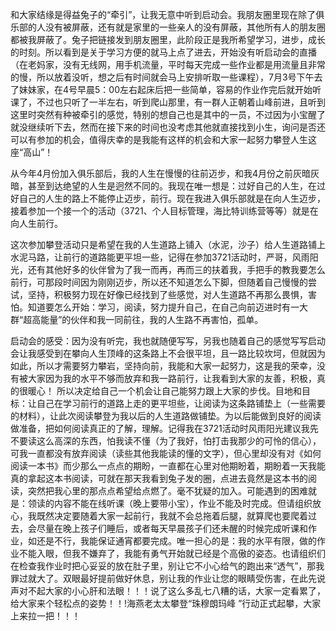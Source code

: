 和大家结缘是得益兔子的“牵引”，让我无意中听到启动会。我朋友圈里现在除了俱乐部的人没有被屏蔽，还有就是家里的一些亲人的没有屏蔽，其他所有人的朋友圈都被我屏蔽了。兔子把链接发到朋友圈里，此阶段正是我所希望学习，进步，成长的时刻。所以看到是关于学习方便的就马上点了进去，开始没有听启动会的直播（在老妈家，没有无线网，用手机流量，平时每天完成一些作业都是用流量且非常的慢，所以放着没听，想之后有时间就会马上安排听取一些课程），7月3号下午去了妹妹家，在4号早晨5：00左右起床后把一些简单，容易的作业作完后就开始听课了，不过也只听了一半左右，听到爬山那里，有一群人正朝着山峰前进，且听到这里时突然有种被牵引的感觉，特别的想自己也是其中的一员，不过因为小宝醒了就没继续听下去，然而在接下来的时间也没考虑其他就直接找到小生，询问是否还可以有参加的机会，值得庆幸的是我能有这样的机会和大家一起努力攀登人生这座“高山”！

从今年4月份加入俱乐部后，我的人生在慢慢的往前迈步，和我4月份之前灰暗灰暗，甚至到达绝望的人生是迥然不同的。我现在唯一想是：过好自己的人生，在过好自己的人生的路上不能停止迈步，前行。现在我进入俱乐部就是在向人生迈步，接着参加一个接一个的活动（3721、个人目标管理，海比特训练营等等）就是在向人生前行。

这次参加攀登活动只是希望在我的人生道路上铺入（水泥，沙子）给人生道路铺上水泥马路，让前行的道路能更平坦一些，记得在参加3721活动时，严哥，风雨阳光，还有其他好多的伙伴曾为了我一而再，再而三的扶着我，手把手的教我要怎么前行，可那段时间因为刚刚迈步，所以还不知道怎么下脚，但随着自己慢慢的尝试，坚持，积极努力现在好像已经找到了些感觉，对人生道路不再那么畏惧，害怕。知道要怎么开始：学习，阅读，努力提升自己，在自己向前迈进时有一大群“超高能量”的伙伴和我一同前往，我的人生路不再害怕，孤单。

启动会的感受：因为没有听完，我也就随便写写，另我也随着自己的感觉写写启动会让我感受到在攀向人生顶峰的这条路上不会很平坦，且一路比较坎坷，但就因为如此，所以才需要努力攀岩，坚持向前，我能和大家一起努力，这是我的荣幸，没有被大家因为我的水平不够而放弃和我一路前行，让我看到大家的友善，积极，真的很暖心！ 所以决定给自己一个机会让自己能努力跟上大家的步伐。目地和目标：让自己在学习前行的道路上走的更平坦些，让阅读为这条路铺垫上（一些需要的材料），让此次阅读攀登为我以后的人生道路做铺垫。为以后能做到良好的阅读做准备，把如何阅读真正的了解，理解。记得我在3721活动时风雨阳光建议我先不要读这么高深的东西，怕我读不懂（为了我好，怕打击我那少的可怜的信心），可我一直都没有放弃阅读（读些其他我能读的懂的文字），但心里却没有对《如何阅读一本书》而少那么一点点的期盼，一直都在心里对他期盼着，期盼着一天我能真的拿起这本书阅读，可就在那天我看到兔子发的圈，点进去竟然是这本书的阅读，突然把我心里的那点点希望给点燃了。毫不犹疑的加入。可能遇到的困难就是：领读的内容不能在线听课（晚上要带小宝），作业不能及时完成。但请组织放心，我既然决定要随着大家一起前行，我就不会总拖着后腿，就算爬也要爬着过去，会尽量在晚上孩子们睡后，或者每天早晨孩子们还未醒的时候完成听课和作业，如还是不行，我能保证通宵都要完成。唯一担心的是：我的水平有限，做的作业不能入眼，但我不嫌弃了，我能有勇气开始就已经是个高傲的姿态。也请组织们在检查我作业时把心妥妥的放在肚子里，别让它不小心给气的跑出来“透气”，那我罪过就大了。双眼最好提前做好休息，别让我的作业让您的眼睛受伤害，在此先说声对不起大家的小心肝和法眼！！！说了这么多乱七八糟的话，大家一定看累了，给大家来个轻松点的姿势！！!海燕老太太攀登“珠穆朗玛峰 ”行动正式起攀，大家上来拉一把！！！

